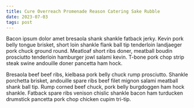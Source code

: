 ```yaml
---
title: Cure Overreach Promenade Reason Catering Sake Rubble
date: 2023-07-03
tags: post
---
```


Bacon ipsum dolor amet bresaola shank shankle fatback jerky.  Kevin pork belly tongue brisket, short loin shankle flank ball tip tenderloin landjaeger pork chuck ground round.  Meatloaf short ribs doner, meatball boudin prosciutto tenderloin hamburger jowl salami kevin.  T-bone pork chop strip steak swine andouille doner pancetta ham hock.

Bresaola beef beef ribs, kielbasa pork belly chuck rump prosciutto.  Shankle porchetta brisket, andouille spare ribs beef filet mignon salami meatball shank ball tip.  Rump corned beef chuck, pork belly burgdoggen ham hock shankle.  Fatback spare ribs venison chislic shankle bacon ham turducken drumstick pancetta pork chop chicken cupim tri-tip.
